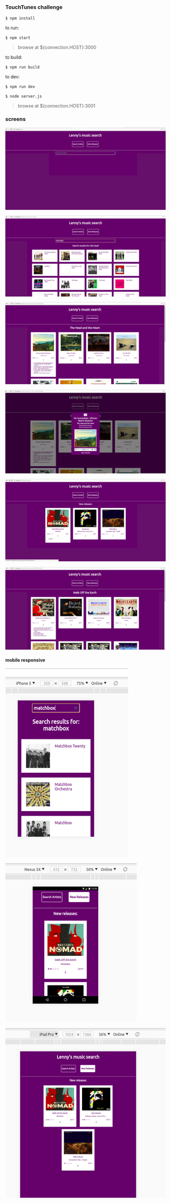 ### TouchTunes challenge

```
$ npm install
```


to run:
```
$ npm start
```
> browse at ${connection.HOST}:3000



to build:
```
$ npm run build
```



to dev:

```
$ npm run dev
```

```
$ node server.js
```

> browse at ${connection.HOST}:3001


### screens

![](/screens/1.png)

![](/screens/2.png)

![](/screens/3.png)

![](/screens/4.png)

![](/screens/5.png)

![](/screens/6.png)


#### mobile responsive

![](/screens/mobile1.png)

![](/screens/mobile2.png)

![](/screens/mobile3.png)
